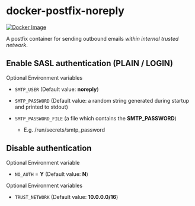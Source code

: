 # docker-postfix-noreply
[![Docker Image](https://github.com/cookieqrumbs/docker-postfix-noreply/actions/workflows/deploy.yml/badge.svg)](https://github.com/cookieqrumbs/docker-postfix-noreply/actions/workflows/deploy.yml)

A postfix container for sending outbound emails *within internal trusted network*.

## Enable SASL authentication (PLAIN / LOGIN)
Optional Environment variables
- `SMTP_USER` (Default value: **noreply**)

- `SMTP_PASSWORD` (Default value: a random string generated during startup and printed to stdout)

- `SMTP_PASSWORD_FILE` (a file which contains the **SMTP_PASSWORD**)
  - E.g. /run/secrets/smtp_password


## Disable authentication
Optional Environment variable
- `NO_AUTH` = **Y** (Default value: **N**)

Optional Environment variables
- `TRUST_NETWORK` (Default value: **10.0.0.0/16**)
